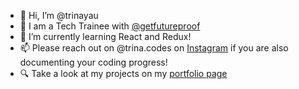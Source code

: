 - 👋 Hi, I’m @trinayau
- 👀 I am a Tech Trainee with [@getfutureproof](https://www.getfutureproof.co.uk/)
- 🌱 I’m currently learning React and Redux!
- 📫 Please reach out on @trina.codes on [Instagram](https://www.instagram.com/trina.codes/) if you are also documenting your coding progress!
- 🔍 Take a look at my projects on my [portfolio page](https://trina-yau.netlify.app/)

<!---
trinayau/trinayau is a ✨ special ✨ repository because its `README.md` (this file) appears on your GitHub profile.
You can click the Preview link to take a look at your changes.
--->
